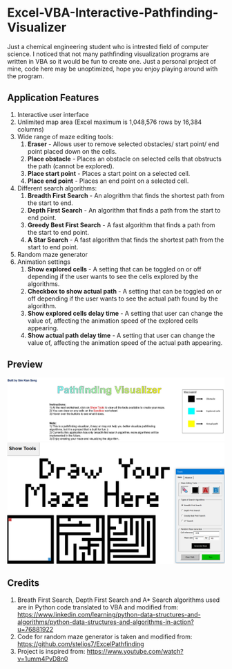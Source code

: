 # Excel-VBA-Interactive-Pathfinding-Visualizer

Just a chemical engineering student who is intrested field of computer science. I noticed that not many pathfinding visualization programs are written in VBA so it would be fun to create one. Just a personal project of mine, code here may be unoptimized, hope you enjoy playing around with the program.

## Application Features
1. Interactive user interface
2. Unlimited map area (Excel maximum is 1,048,576 rows by 16,384 columns)
3. Wide range of maze editing tools:
    1. **Eraser** - Allows user to remove selected obstacles/ start point/ end point placed down on the cells.
    2. **Place obstacle** - Places an obstacle on selected cells that obstructs the path (cannot be explored).
    3. **Place start point** - Places a start point on a selected cell.
    4. **Place end point** - Places an end point on a selected cell.
4. Different search algorithms:
    1. **Breadth First Search** - An alogrithm that finds the shortest path from the start to end.
    2. **Depth First Search** - An algorithm that finds a path from the start to end point.
    3. **Greedy Best First Search** - A fast algorithm that finds a path from the start to end point.
    4. **A Star Search** - A fast algorithm that finds the shortest path from the start to end point.
5. Random maze generator
6. Animation settings
    1. **Show explored cells** - A setting that can be toggled on or off depending if the user wants to see the cells explored by the algorithms.
    2. **Checkbox to show actual path** - A setting that can be toggled on or off depending if the user wants to see the actual path found by the algorithm.
    3. **Show explored cells delay time** - A setting that user can change the value of, affecting the animation speed of the explored cells appearing.
    4. **Show actual path delay time** - A setting that user can change the value of, affecting the animation speed of the actual path appearing.

## Preview
<kbd>![VBA application's landing worksheet](media/landing_worksheet.png?raw=true)</kbd>
<kbd>![VBA application's sandbox worksheet](media/sandbox_worksheet.png?raw=true)</kbd>

## Credits
1. Breath First Search, Depth First Search and A* Search algorithms used are in Python code translated to VBA and modified from: https://www.linkedin.com/learning/python-data-structures-and-algorithms/python-data-structures-and-algorithms-in-action?u=76881922
2. Code for random maze generator is taken and modified from: https://github.com/stelios7/ExcelPathfinding
3. Project is inspired from: https://www.youtube.com/watch?v=1umm4PvD8n0

